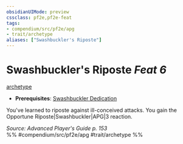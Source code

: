 ```yaml
---
obsidianUIMode: preview
cssclass: pf2e,pf2e-feat
tags:
- compendium/src/pf2e/apg
- trait/archetype
aliases: ["Swashbuckler's Riposte"]
---
```

# Swashbuckler's Riposte  *Feat 6*  
[archetype](../../rules/traits/archetype.md)  

- **Prerequisites**: [Swashbuckler Dedication](swashbuckler-dedication-apg.md)

You've learned to riposte against ill-conceived attacks. You gain the Opportune Riposte|Swashbuckler|APG|3 reaction.

*Source: Advanced Player's Guide p. 153*  
%% #compendium/src/pf2e/apg #trait/archetype %%